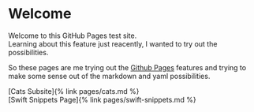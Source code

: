 # Welcome

Welcome to this GitHub Pages test site.  
Learning about this feature just reacently, I wanted to try out the possibilities.

So these pages are me trying out the [Github Pages](https://pages.github.com/) features and trying to make some sense out of the markdown and yaml possibilities.

[Cats Subsite]{% link pages/cats.md %}  
[Swift Snippets Page]{% link pages/swift-snippets.md %}
